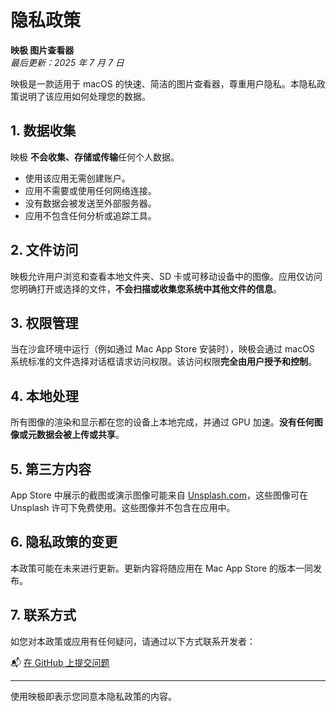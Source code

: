 # 隐私政策

**映极 图片查看器**  
_最后更新：2025 年 7 月 7 日_

映极是一款适用于 macOS 的快速、简洁的图片查看器，尊重用户隐私。本隐私政策说明了该应用如何处理您的数据。

## 1. 数据收集

映极 **不会收集、存储或传输**任何个人数据。

- 使用该应用无需创建账户。
- 应用不需要或使用任何网络连接。
- 没有数据会被发送至外部服务器。
- 应用不包含任何分析或追踪工具。

## 2. 文件访问

映极允许用户浏览和查看本地文件夹、SD 卡或可移动设备中的图像。应用仅访问您明确打开或选择的文件，**不会扫描或收集您系统中其他文件的信息**。

## 3. 权限管理

当在沙盒环境中运行（例如通过 Mac App Store 安装时），映极会通过 macOS 系统标准的文件选择对话框请求访问权限。该访问权限**完全由用户授予和控制**。

## 4. 本地处理

所有图像的渲染和显示都在您的设备上本地完成，并通过 GPU 加速。**没有任何图像或元数据会被上传或共享**。

## 5. 第三方内容

App Store 中展示的截图或演示图像可能来自 [Unsplash.com](https://unsplash.com)，这些图像可在 Unsplash 许可下免费使用。这些图像并不包含在应用中。

## 6. 隐私政策的变更

本政策可能在未来进行更新。更新内容将随应用在 Mac App Store 的版本一同发布。

## 7. 联系方式

如您对本政策或应用有任何疑问，请通过以下方式联系开发者：

📬 [在 GitHub 上提交问题](https://github.com/knuzk/yingji/issues)

---

使用映极即表示您同意本隐私政策的内容。

